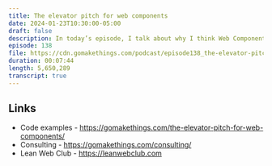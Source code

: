 ```yaml
---
title: The elevator pitch for web components
date: 2024-01-23T10:30:00-05:00
draft: false
description: In today’s episode, I talk about why I think Web Component are the best way to author DOM manipulation libraries.
episode: 138
file: https://cdn.gomakethings.com/podcast/episode138_the-elevator-pitch-for-web-components.mp3
duration: 00:07:44
length: 5,650,289
transcript: true
---
```


## Links

- Code examples - https://gomakethings.com/the-elevator-pitch-for-web-components/
- Consulting - https://gomakethings.com/consulting/
- Lean Web Club - https://leanwebclub.com